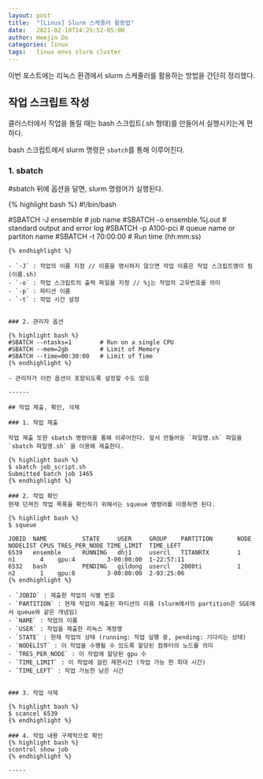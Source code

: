 ```yaml
---
layout: post
title:  "[Linux] Slurm 스케줄러 활용법"
date:   2021-02-18T14:25:52-05:00
author: Heejin Do
categories: linux
tags:	linux envs slurm cluster
---
```


이번 포스트에는 리눅스 환경에서 slurm 스케줄러를 활용하는 방법을 간단히 정리했다. 

## 작업 스크립트 작성
클러스터에서 작업을 돌릴 때는 bash 스크립트(.sh 형태)를 만들어서 실행시키는게 편하다.

bash 스크립트에서 slurm 명령은 `sbatch`를 통해 이루어진다.

### 1. sbatch
#sbatch 뒤에 옵션을 달면, slurm 명령어가 실행된다.

{% highlight bash %}
#!/bin/bash

#SBATCH -J ensemble   # job name
#SBATCH -o ensemble.%j.out   # standard output and error log
#SBATCH -p A100-pci           # queue  name  or  partiton name
#SBATCH -t 70:00:00               # Run time (hh:mm:ss) 

~~~기타 명령어~~~
{% endhighlight %}

- `-J` : 작업의 이름 지정 // 이름을 명시하지 않으면 작업 이름은 작업 스크립트명이 됨(이름.sh)
- `-o` : 작업 스크립트의 출력 파일을 지정 // %j는 작업의 고유번호를 의미
- `-p` : 파티션 이름
- `-t` : 작업 시간 설정


### 2. 관리자 옵션

{% highlight bash %}
#SBATCH --ntasks=1        # Run on a single CPU
#SBATCH --mem=2gb         # Limit of Memory
#SBATCH --time=00:30:00   # Limit of Time
{% endhighlight %}

- 관리자가 이런 옵션이 포함되도록 설정할 수도 있음

------

## 작업 제출, 확인, 삭제

### 1. 작업 제출

작업 제출 또한 sbatch 명령어를 통해 이루어진다. 앞서 만들어둔 `파일명.sh` 파일을 `sbatch 파일명.sh` 을 이용해 제출한다.

{% highlight bash %}
$ sbatch job_script.sh
Submitted batch job 1465
{% endhighlight %}

### 2. 작업 확인
현재 던져진 작업 목록을 확인하기 위해서는 squeue 명령어를 이용하면 된다.

{% highlight bash %}
$ squeue

JOBID  NAME          STATE     USER     GROUP    PARTITION       NODE NODELIST CPUS TRES_PER_NODE TIME_LIMIT  TIME_LEFT  
6539   ensemble      RUNNING   dhj1     usercl   TITANRTX        1    n1       4    gpu:4         3-00:00:00  1-22:57:11 
6532   bash          PENDING   gildong  usercl   2080ti          1    n2       1    gpu:8         3-00:00:00  2-03:25:06
{% endhighlight %}

- `JOBID` : 제출한 작업의 식별 번호
- `PARTITION` : 현재 작업이 제출된 파티션의 이름 (slurm에서의 partition은 SGE에서 queue와 같은 개념임)
- `NAME` : 작업의 이름
- `USER` : 작업을 제출한 리눅스 계정명
- `STATE` : 현재 작업의 상태 (running: 작업 실행 중, pending: 기다리는 상태)
- `NODELIST` : 이 작업을 수행될 수 있도록 할당된 컴퓨터의 노드를 의미
- `TRES_PER_NODE` : 이 작업에 할당된 gpu 수
- `TIME_LIMIT` : 이 작업에 걸린 제한시간 (작업 가능 한 최대 시간)
- `TIME_LEFT` : 작업 가능한 남은 시간


### 3. 작업 삭제

{% highlight bash %}
$ scancel 6539
{% endhighlight %}

### 4. 작업 내용 구체적으로 확인
{% highlight bash %}
scontrol show job
{% endhighlight %}

-----